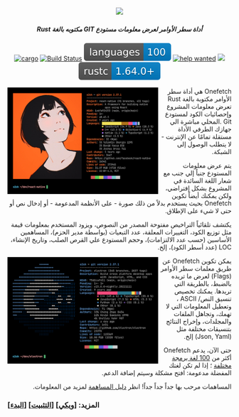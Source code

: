 <h3 align="center"><img src="../assets/onefetch.svg" height="130px"></h3>

<h5 align="center">Rust مكتوبه بالغة GIT أداة سطر الأوامر لعرض معلومات مستودع</h5>

<p align="center">
	<a href="https://crates.io/crates/onefetch"><img src="https://img.shields.io/crates/v/onefetch.svg" alt="cargo"></a>
	<a href="https://github.com/o2sh/onefetch/actions"><img src="https://github.com/o2sh/onefetch/workflows/CI/badge.svg" alt="Build Status"></a>
  <a href="https://onefetch.dev"><img src="../assets/language-badge.svg"></a>
	<a href="https://github.com/o2sh/onefetch/issues?q=is%3Aissue+is%3Aopen+label%3A%22help+wanted%22"><img src="https://img.shields.io/github/issues/o2sh/onefetch/help%20wanted?color=green" alt="help wanted"></a>
	<a href="../LICENSE.md"><img src="https://img.shields.io/badge/license-MIT-blue.svg"></a>
	<img src="../assets/msrv-badge.svg">
</p>

<img src="../assets/screenshot-1.png" align="left" height="240px">

<p dir="rtl" lang="ar">
Onefetch
هي أداة سطر الأوامر مكتوبة بالغة
Rust
تعرض معلومات المشروع وإحصائيات الكود لمستودع
Git
.المحلي مباشرة الي جهازك الطرفي
الأداة مستقلة تمامًا عن الإنترنت - لا يتطلب الوصول إلى الشبكة.
</p>

<p dir="rtl" lang="ar">
يتم عرض معلومات المستودع جنباً إلي جنب مع شعار اللغة السائدة في المشروع بشكل إفتراضي، ولكن يمكنك أيضاً تكوين
Onefetch
بحيث يستخدم بدلاً من ذلك صورة - على الأنظمة المدعومة - أو إدخال نص أو حتى لا شيء على الإطلاق.
</p>

<p dir="rtl" lang="ar">
يكتشف تلقائياً التراخيص مفتوحة المصدر من النصوص، ويزود المستخدم بمعلومات قيمة مثل توزيع الكود، التغييرات المعلقة، عدد التبعيات (بواسطة مدير الحزم)، المساهمين الأساسين (حسب عدد الالتزامات)، وحجم المستودع علي القرص الصلب، وتاريخ الإنشاء،
LOC
(عدد أسطر الكود)، إلخ.
</p>

<img src="../assets/screenshot-2.png" align="left" height="240px">

<p dir="rtl" lang="ar">
يمكن تكوين
Onefetch
عن طريق معلمات سطر الأوامر
(Flags)
لعرض ما تريده بالضبط، بالطريقة التي تريدها.
يمكنك تخصيص تنسيق النص/
ASCII
، وتعطيل المعلومات التي لا تهمك، وتجاهل الملفات والمجلدات، وإخراج النتائج بتنسيقات مختلفة
مثل
(Json, Yaml)
إلخ.
</p>

<p dir="rtl" lang="ar">
حتى الآن، يدعم
Onefetch
أكثر من
<a href="https://onefetch.dev">100 لغة برمجة مختلفة</a>
؛ إذا لم تكن لغتك المفضلة مدعومة: افتح مشكلة وسيتم إضافة الدعم.
</p>

<p dir="rtl" lang="ar">
المساهمات مرحب بها جداً جداً جداً! انظر
<a href="../CONTRIBUTING.md">دليل المساهمة</a>
لمزيد من المعلومات.
</p>

### المزيد: \[[ويكي](https://github.com/o2sh/onefetch/wiki)\] \[[التثبيت](https://github.com/o2sh/onefetch/wiki/Installation)\] \[[البدء](https://github.com/o2sh/onefetch/wiki/getting-started)\]
